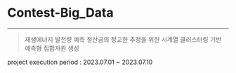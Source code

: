 # Contest-Big_Data
---
> 재생에너지 발전량 예측 정산금의 정교한 추정을 위한 시계열 클러스터링 기반 예측형 집합자원 생성

project execution period : 2023.07.01 ~ 2023.07.10

